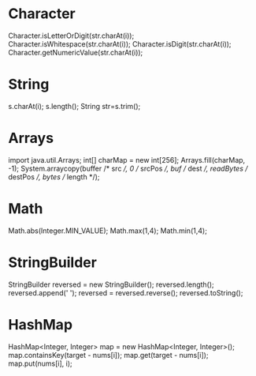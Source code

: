 # Character
Character.isLetterOrDigit(str.charAt(i));
Character.isWhitespace(str.charAt(i));
Character.isDigit(str.charAt(i));
Character.getNumericValue(str.charAt(i));

# String
s.charAt(i);
s.length();
String str=s.trim();

# Arrays
import java.util.Arrays;
int[] charMap = new int[256]; 
Arrays.fill(charMap, -1);
System.arraycopy(buffer /* src */, 0 /* srcPos */, buf /* dest */, readBytes /* destPos */, bytes /* length */); 

# Math
Math.abs(Integer.MIN_VALUE);
Math.max(1,4);
Math.min(1,4);

# StringBuilder
StringBuilder reversed = new StringBuilder(); 
reversed.length();
reversed.append(' ');
reversed = reversed.reverse();
reversed.toString();

# HashMap
HashMap<Integer, Integer> map = new HashMap<Integer, Integer>();
map.containsKey(target - nums[i]);
map.get(target - nums[i]);
map.put(nums[i], i);